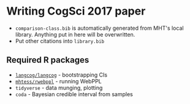 # Writing CogSci 2017 paper

+ `comparison-class.bib` is automatically generated from MHT's local library. Anything put in here will be overwritten.
+ Put other citations into `library.bib`

## Required R packages

+ [`langcog/langcog`](https://github.com/langcog/langcog-package) -  bootstrapping CIs
+ [`mhtess/rwebppl`](https://github.com/mhtess/rwebppl) -  running WebPPL
+ `tidyverse` -  data munging, plotting
+ `coda` -  Bayesian credible interval from samples
